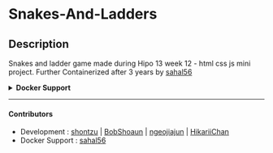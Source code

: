 # Snakes-And-Ladders


## Description
Snakes and ladder game made during Hipo 13 week 12 - html css js mini project.
Further Containerized after 3 years by [sahal56](https://github.com/sahal56)


<details>
  <summary> <b> Docker Support </b> </summary>

  ---
  ## Building ⚙️🛠️
  - Building Docker Image
  ```sh
  $ docker build -t <image-name> .
  ```

  - List Docker Images
  ```sh
  $ docker images
  ```
  
  - Save Docker Image Locally
  ```sh
  $ docker save <image-name:tag> -o <./path/image-name.tar>
  ```

  - Save/Push Docker Image to Docker Hub
  ```sh
  $ docker push <user-name/image-name>
  ```
  
  ---
  ## Running 🚀
  - Run Docker Image
  ```sh
  $ docker run -d -p 80:8080 sahal56/snakes-ladders-distroless:latest
  ```
  > port mapping: -p <host-port>:<container-port>

  - List Docker Running Containers
  ```sh
  $ docker ps
  ```
  > docker ps -a : for all/stopped containers]

  ---
  ## YAY It Works !!! ✨✨✨
  - Visit at [localhost:80](http://localhost:80)

  #### Screensots



</details>

---
#### Contributors
- Development : [shontzu](https://github.com/shontzu) | [BobShoaun](https://github.com/BobShoaun) | [ngeojiajun](https://github.com/ngeojiajun) | [HikariiChan](https://github.com/HikariiChan)
- Docker Support : [sahal56](https://github.com/sahal56)